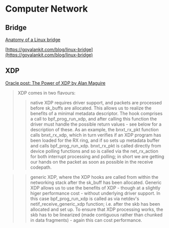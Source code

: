 # Computer Network

## Bridge
[Anatomy of a Linux bridge](https://wiki.aalto.fi/download/attachments/70789083/linux_bridging_final.pdf)

[https://goyalankit.com/blog/linux-bridge](https://goyalankit.com/blog/linux-bridge)

## XDP
[Oracle post: The Power of XDP by Alan Maguire](https://blogs.oracle.com/linux/the-power-of-xdp)
>XDP comes in two flavours:
>>native XDP requires driver support, and packets are processed before sk_buffs are allocated. This allows us to realize the benefits of a minimal metadata descriptor. The hook comprises a call to bpf_prog_run_xdp, and after calling this function the driver must handle the possible return values - see below for a description of these. As an example, the bnxt_rx_pkt function calls bnxt_rx_xdp, which in turn verifies if an XDP program has been loaded for the RX ring, and if so sets up metadata buffer and calls bpf_prog_run_xdp. bnxt_rx_pkt is called directly from device polling functions and so is called via the net_rx_action for both interrupt processing and polling; in short we are getting our hands on the packet as soon as possible in the receive codepath.

>>generic XDP, where the XDP hooks are called from within the networking stack after the sk_buff has been allocated. Generic XDP allows us to use the benefits of XDP - though at a slightly higer performance cost - without underlying driver support. In this case bpf_prog_run_xdp is called as via netdev's netif_receive_generic_xdp function; i.e. after the skb has been allocated and set up. To ensure that XDP processing works, the skb has to be linearized (made contiguous rather than chunked in data fragments) - again this can cost performance.
